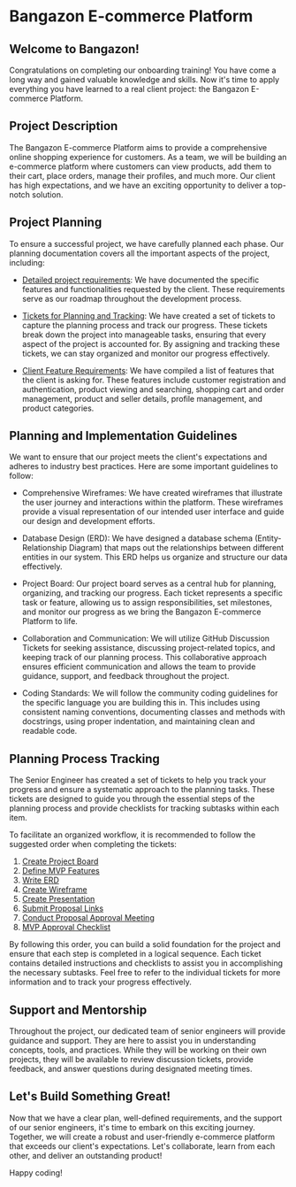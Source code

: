 # Bangazon E-commerce Platform

## Welcome to Bangazon!

Congratulations on completing our onboarding training! You have come a long way and gained valuable knowledge and skills. Now it's time to apply everything you have learned to a real client project: the Bangazon E-commerce Platform.

## Project Description

The Bangazon E-commerce Platform aims to provide a comprehensive online shopping experience for customers. As a team, we will be building an e-commerce platform where customers can view products, add them to their cart, place orders, manage their profiles, and much more. Our client has high expectations, and we have an exciting opportunity to deliver a top-notch solution.

## Project Planning

To ensure a successful project, we have carefully planned each phase. Our planning documentation covers all the important aspects of the project, including:

- [Detailed project requirements](./documentation/planning.md): We have documented the specific features and functionalities requested by the client. These requirements serve as our roadmap throughout the development process.

- [Tickets for Planning and Tracking](./documentation/tickets.md): We have created a set of tickets to capture the planning process and track our progress. These tickets break down the project into manageable tasks, ensuring that every aspect of the project is accounted for. By assigning and tracking these tickets, we can stay organized and monitor our progress effectively.

- [Client Feature Requirements](./documentation/client-feature-requirements.md): We have compiled a list of features that the client is asking for. These features include customer registration and authentication, product viewing and searching, shopping cart and order management, product and seller details, profile management, and product categories.

## Planning and Implementation Guidelines

We want to ensure that our project meets the client's expectations and adheres to industry best practices. Here are some important guidelines to follow:

- Comprehensive Wireframes: We have created wireframes that illustrate the user journey and interactions within the platform. These wireframes provide a visual representation of our intended user interface and guide our design and development efforts.

- Database Design (ERD): We have designed a database schema (Entity-Relationship Diagram) that maps out the relationships between different entities in our system. This ERD helps us organize and structure our data effectively.

- Project Board: Our project board serves as a central hub for planning, organizing, and tracking our progress. Each ticket represents a specific task or feature, allowing us to assign responsibilities, set milestones, and monitor our progress as we bring the Bangazon E-commerce Platform to life.

- Collaboration and Communication: We will utilize GitHub Discussion Tickets for seeking assistance, discussing project-related topics, and keeping track of our planning process. This collaborative approach ensures efficient communication and allows the team to provide guidance, support, and feedback throughout the project.

- Coding Standards: We will follow the community coding guidelines for the specific language you are building this in. This includes using consistent naming conventions, documenting classes and methods with docstrings, using proper indentation, and maintaining clean and readable code.
  
## Planning Process Tracking

The Senior Engineer has created a set of tickets to help you track your progress and ensure a systematic approach to the planning tasks. These tickets are designed to guide you through the essential steps of the planning process and provide checklists for tracking subtasks within each item.

To facilitate an organized workflow, it is recommended to follow the suggested order when completing the tickets:

1. [Create Project Board](./documentation/process-tickets.md#ticket-create-project-board)
2. [Define MVP Features](./documentation/process-tickets.md#ticket-define-mvp-features)
3. [Write ERD](./documentation/process-tickets.md#ticket-write-erd)
4. [Create Wireframe](./documentation/process-tickets.md#ticket-create-wireframe)
5. [Create Presentation](./documentation/process-tickets.md#ticket-create-presentation)
6. [Submit Proposal Links](./documentation/process-tickets.md#ticket-submit-proposal-links)
7. [Conduct Proposal Approval Meeting](./documentation/process-tickets.md#ticket-conduct-proposal-approval-meeting)
8. [MVP Approval Checklist](./documentation/process-tickets.md#ticket-mvp-approval-checklist)

By following this order, you can build a solid foundation for the project and ensure that each step is completed in a logical sequence. Each ticket contains detailed instructions and checklists to assist you in accomplishing the necessary subtasks. Feel free to refer to the individual tickets for more information and to track your progress effectively.

## Support and Mentorship

Throughout the project, our dedicated team of senior engineers will provide guidance and support. They are here to assist you in understanding concepts, tools, and practices. While they will be working on their own projects, they will be available to review discussion tickets, provide feedback, and answer questions during designated meeting times.

## Let's Build Something Great!

Now that we have a clear plan, well-defined requirements, and the support of our senior engineers, it's time to embark on this exciting journey. Together, we will create a robust and user-friendly e-commerce platform that exceeds our client's expectations. Let's collaborate, learn from each other, and deliver an outstanding product!

Happy coding!
